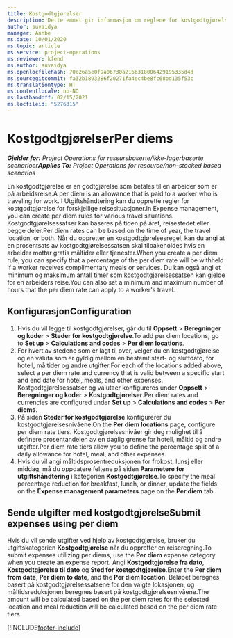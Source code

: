 ```yaml
---
title: Kostgodtgjørelser
description: Dette emnet gir informasjon om reglene for kostgodtgjørelse som brukes i Utgiftshåndtering.
author: suvaidya
manager: Annbe
ms.date: 10/01/2020
ms.topic: article
ms.service: project-operations
ms.reviewer: kfend
ms.author: suvaidya
ms.openlocfilehash: 70e26a5e0f9a06730a2166318006429195335d4d
ms.sourcegitcommit: fa32b1893286f20271fa4ec4be8fc68bd135f53c
ms.translationtype: HT
ms.contentlocale: nb-NO
ms.lasthandoff: 02/15/2021
ms.locfileid: "5276315"
---
```

# <a name="per-diems"></a><span data-ttu-id="45a87-103">Kostgodtgjørelser</span><span class="sxs-lookup"><span data-stu-id="45a87-103">Per diems</span></span>

<span data-ttu-id="45a87-104">_**Gjelder for:** Project Operations for ressursbaserte/ikke-lagerbaserte scenarioer_</span><span class="sxs-lookup"><span data-stu-id="45a87-104">_**Applies To:** Project Operations for resource/non-stocked based scenarios_</span></span>


<span data-ttu-id="45a87-105">En kostgodtgjørelse er en godtgjørelse som betales til en arbeider som er på arbeidsreise.</span><span class="sxs-lookup"><span data-stu-id="45a87-105">A per diem is an allowance that is paid to a worker who is traveling for work.</span></span> <span data-ttu-id="45a87-106">I Utgiftshåndtering kan du opprette regler for kostgodtgjørelse for forskjellige reisesituasjoner.</span><span class="sxs-lookup"><span data-stu-id="45a87-106">In Expense management, you can create per diem rules for  various travel situations.</span></span> <span data-ttu-id="45a87-107">Kostgodtgjørelsessatser kan baseres på tiden på året, reisestedet eller begge deler.</span><span class="sxs-lookup"><span data-stu-id="45a87-107">Per diem rates can be based on the time of year, the travel location, or both.</span></span> <span data-ttu-id="45a87-108">Når du oppretter en kostgodtgjørelsesregel, kan du angi at en prosentsats av kostgodtgjørelsessatsen skal tilbakeholdes hvis en arbeider mottar gratis måltider eller tjenester.</span><span class="sxs-lookup"><span data-stu-id="45a87-108">When you create a per diem  rule, you can specify that a percentage of the per diem rate will be withheld if a worker receives complimentary meals or services.</span></span> <span data-ttu-id="45a87-109">Du kan også angi et minimum og maksimum antall timer som kostgodtgjørelsessatsen kan gjelde for en arbeiders reise.</span><span class="sxs-lookup"><span data-stu-id="45a87-109">You can also set a minimum and maximum number of hours that the per diem rate can apply to a worker's travel.</span></span>

## <a name="configuration"></a><span data-ttu-id="45a87-110">Konfigurasjon</span><span class="sxs-lookup"><span data-stu-id="45a87-110">Configuration</span></span> 

1. <span data-ttu-id="45a87-111">Hvis du vil legge til kostgodtgjørelser, går du til **Oppsett** > **Beregninger og koder** > **Steder for kostgodtgjørelse**.</span><span class="sxs-lookup"><span data-stu-id="45a87-111">To add per diem locations, go to **Set up** > **Calculations and codes** > **Per diem locations**.</span></span>
2. <span data-ttu-id="45a87-112">For hvert av stedene som er lagt til over, velger du en kostgodtgjørelse og en valuta som er gyldig mellom en bestemt start- og sluttdato, for hotell, måltider og andre utgifter.</span><span class="sxs-lookup"><span data-stu-id="45a87-112">For each of the locations added above, select a per diem rate and currency that is valid between a specific start and end date for hotel, meals, and other expenses.</span></span> <span data-ttu-id="45a87-113">Kostgodtgjørelsessatser og valutaer konfigureres under **Oppsett** > **Beregninger og koder** > **Kostgodtgjørelser**.</span><span class="sxs-lookup"><span data-stu-id="45a87-113">Per diem rates and currencies are configured under **Set up** > **Calculations and codes** > **Per diems**.</span></span>
3. <span data-ttu-id="45a87-114">På siden **Steder for kostgodtgjørelse** konfigurerer du kostgodtgjørelsesnivåene.</span><span class="sxs-lookup"><span data-stu-id="45a87-114">On the **Per diem locations** page, configure per diem rate tiers.</span></span> <span data-ttu-id="45a87-115">Kostgodtgjørelsesnivåer gir deg mulighet til å definere prosentandelen av en daglig grense for hotell, måltid og andre utgifter.</span><span class="sxs-lookup"><span data-stu-id="45a87-115">Per diem rate tiers allow you to define the percentage split of a daily allowance for hotel, meal, and other expenses.</span></span> 
4. <span data-ttu-id="45a87-116">Hvis du vil angi måltidsprosentreduksjonen for frokost, lunsj eller middag, må du oppdatere feltene på siden **Parametere for utgiftshåndtering** i kategorien **Kostgodtgjørelse**.</span><span class="sxs-lookup"><span data-stu-id="45a87-116">To specify the meal percentage reduction for breakfast, lunch, or dinner, update the fields on the **Expense management parameters** page on the **Per diem** tab.</span></span> 
    
## <a name="submit-expenses-using-per-diem"></a><span data-ttu-id="45a87-117">Sende utgifter med kostgodtgjørelse</span><span class="sxs-lookup"><span data-stu-id="45a87-117">Submit expenses using per diem</span></span>
<span data-ttu-id="45a87-118">Hvis du vil sende utgifter ved hjelp av kostgodtgjørelse, bruker du utgiftskategorien **Kostgodtgjørelse** når du oppretter en reiseregning.</span><span class="sxs-lookup"><span data-stu-id="45a87-118">To submit expenses utilizing per diems, use the **Per diem** expense category when you create an expense report.</span></span> <span data-ttu-id="45a87-119">Angi **Kostgodtgjørelse fra dato**, **Kostgodtgjørelse til dato** og **Sted for kostgodtgjørelse**.</span><span class="sxs-lookup"><span data-stu-id="45a87-119">Enter the **Per diem from date**, **Per diem to date**,  and the **Per diem location**.</span></span> <span data-ttu-id="45a87-120">Beløpet beregnes basert på kostgodtgjørelsessatsene for den valgte lokasjonen, og måltidsreduksjonen beregnes basert på kostgodtgjørelsesnivåene.</span><span class="sxs-lookup"><span data-stu-id="45a87-120">The amount will be calculated based on the per diem rates for the selected location and meal reduction will be calculated based on the per diem rate tiers.</span></span>


[!INCLUDE[footer-include](../includes/footer-banner.md)]